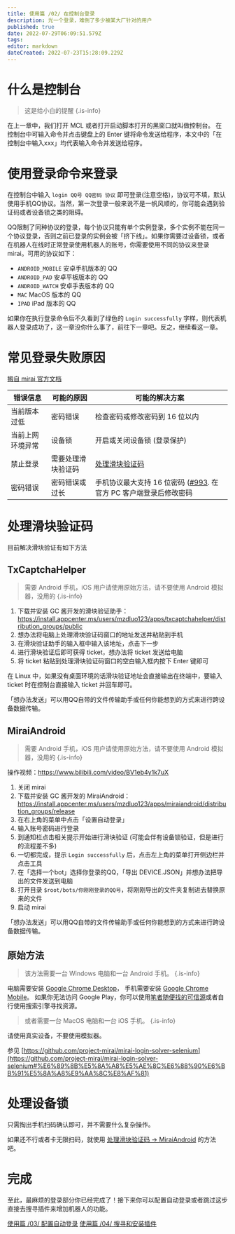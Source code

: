 ```yaml
---
title: 使用篇 /02/ 在控制台登录
description: 光一个登录，难倒了多少被某大厂针对的用户
published: true
date: 2022-07-29T06:09:51.579Z
tags: 
editor: markdown
dateCreated: 2022-07-23T15:28:09.229Z
---
```


# 什么是控制台

> 这是给小白的提醒
{.is-info}


在上一章中，我们打开 MCL 或者打开启动脚本打开的黑窗口就叫做控制台。
在控制台中可输入命令并点击键盘上的 Enter 键将命令发送给程序，本文中的「在控制台中输入xxx」均代表输入命令并发送给程序。

# 使用登录命令来登录

在控制台中输入 `login QQ号 QQ密码 协议` 即可登录(注意空格)，协议可不填，默认使用手机QQ协议。当然，第一次登录一般来说不是一帆风顺的，你可能会遇到验证码或者设备锁之类的阻碍。

QQ限制了同种协议的登录，每个协议只能有单个实例登录，多个实例不能在同一个协议登录，否则之前已登录的实例会被「挤下线」。如果你需要过设备锁，或者在机器人在线时正常登录使用机器人的账号，你需要使用不同的协议来登录 mirai。可用的协议如下：
* `ANDROID_MOBILE` 安卓手机版本的 QQ
* `ANDROID_PAD` 安卓平板版本的 QQ
* `ANDROID_WATCH` 安卓手表版本的 QQ
* `MAC` MacOS 版本的 QQ
* `IPAD` iPad 版本的 QQ

如果你在执行登录命令后不久看到了绿色的 `Login successfully` 字样，则代表机器人登录成功了，这一章没你什么事了，前往下一章吧。反之，继续看这一章。

# 常见登录失败原因
[搬自 mirai 官方文档](https://github.com/mamoe/mirai/blob/dev/docs/Bots.md#%E5%B8%B8%E8%A7%81%E7%99%BB%E5%BD%95%E5%A4%B1%E8%B4%A5%E5%8E%9F%E5%9B%A0)

| 错误信息 | 可能的原因 | 可能的解决方案 |
| ---- | ---- | ---- |
| 当前版本过低 | 密码错误 | 检查密码或修改密码到 16 位以内 |
| 当前上网环境异常 | 设备锁 | 开启或关闭设备锁 (登录保护) |
| 禁止登录 | 需要处理滑块验证码 | [处理滑块验证码](#处理滑块验证码) |
| 密码错误 | 密码错误或过长 | 手机协议最大支持 16 位密码  ([#993](https://github.com/mamoe/mirai/discussions/993). 在官方 PC 客户端登录后修改密码 |

# 处理滑块验证码 
目前解决滑块验证有如下方法
## TxCaptchaHelper

> 需要 Android 手机，iOS 用户请使用原始方法，请不要使用 Android 模拟器，没用的
{.is-info}


1. 下载并安装 GC 酱开发的滑块验证助手：https://install.appcenter.ms/users/mzdluo123/apps/txcaptchahelper/distribution_groups/public
2. 想办法将电脑上处理滑块验证码窗口的地址发送并粘贴到手机
3. 在滑块验证助手的输入框中输入该地址，点击下一步
4. 进行滑块验证后即可获得 ticket，想办法将 ticket 发送给电脑
5. 将 ticket 粘贴到处理滑块验证码窗口的空白输入框内按下 Enter 键即可

在 Linux 中，如果没有桌面环境的话滑块验证地址会直接输出在终端中，要输入 ticket 时在控制台直接输入 ticket 并回车即可。

「想办法发送」可以用QQ自带的文件传输助手或任何你能想到的方式来进行跨设备数据传输。

## MiraiAndroid

> 需要 Android 手机，iOS 用户请使用原始方法，请不要使用 Android 模拟器，没用的
{.is-info}

操作视频：https://www.bilibili.com/video/BV1eb4y1k7uX

1. 关闭 mirai
2. 下载并安装 GC 酱开发的 MiraiAndroid：https://install.appcenter.ms/users/mzdluo123/apps/miraiandroid/distribution_groups/release
3. 在右上角的菜单中点击「设置自动登录」
4. 输入账号密码进行登录
5. 到通知栏点击相关提示开始进行滑块验证 (可能会伴有设备锁验证，但是进行的流程差不多)
6. 一切都完成，提示 <code>Login successfully</code> 后，点击左上角的菜单打开侧边栏并点击工具
7. 在「选择一个bot」选择你登录的QQ，「导出 DEVICE.JSON」并想办法把导出的文件发送到电脑
8. 打开目录 <code>$root/bots/你刚刚登录的QQ号</code>，将刚刚导出的文件夹复制进去替换原来的文件
9. 启动 mirai

「想办法发送」可以用QQ自带的文件传输助手或任何你能想到的方式来进行跨设备数据传输。

## 原始方法

> 该方法需要一台 Windows 电脑和一台 Android 手机。
{.is-info}

电脑需要安装 [Google Chrome Desktop](https://www.google.cn/intl/zh-CN/chrome/)，
手机需要安装 [Google Chrome Mobile](https://play.google.com/store/apps/details?id=com.android.chrome)。
如果你无法访问 Google Play，你可以使用[笔者随便找的可信源](https://os-android.liqucn.com/rj/29058.shtml)或者自行使用搜索引擎寻找资源。
> 或者需要一台 MacOS 电脑和一台 iOS 手机。
{.is-info}


请使用真实设备，不要使用模拟器。

参见 [https://github.com/project-mirai/mirai-login-solver-selenium](https://github.com/project-mirai/mirai-login-solver-selenium#%E6%89%8B%E5%8A%A8%E5%AE%8C%E6%88%90%E6%BB%91%E5%8A%A8%E9%AA%8C%E8%AF%81)

# 处理设备锁

只需掏出手机扫码确认即可，并不需要什么复杂操作。

如果还不行或者卡无限扫码，就使用 [处理滑块验证码 → MiraiAndroid](#miraiandroid) 的方法吧。

# 完成

至此，最麻烦的登录部分你已经完成了！接下来你可以配置自动登录或者跳过这步直接去搜寻插件来增加机器人的功能。

[使用篇 /03/ 配置自动登录](/mirai/使用_配置自动登录)
[使用篇 /04/ 搜寻和安装插件](/mirai/使用_搜寻和安装插件)
